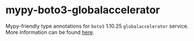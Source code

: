 # mypy-boto3-globalaccelerator

Mypy-friendly type annotations for `boto3` 1.10.25 `globalaccelerator` service.
More information can be found [here](https://github.com/vemel/mypy_boto3).